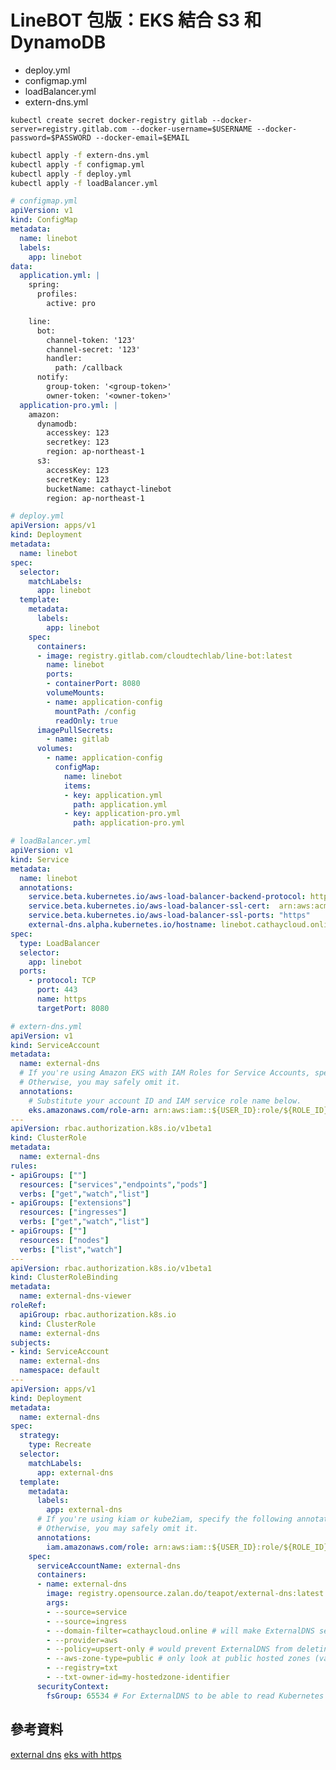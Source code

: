 # LineBOT 包版：EKS 結合 S3 和 DynamoDB

- deploy.yml
- configmap.yml
- loadBalancer.yml
- extern-dns.yml

```kubectl create secret docker-registry gitlab --docker-server=registry.gitlab.com --docker-username=$USERNAME --docker-password=$PASSWORD --docker-email=$EMAIL```

```bash
kubectl apply -f extern-dns.yml
kubectl apply -f configmap.yml
kubectl apply -f deploy.yml
kubectl apply -f loadBalancer.yml
```

```yaml
# configmap.yml
apiVersion: v1
kind: ConfigMap
metadata:
  name: linebot
  labels:
    app: linebot
data:
  application.yml: |
    spring:
      profiles:
        active: pro

    line:
      bot:
        channel-token: '123'
        channel-secret: '123'
        handler:
          path: /callback
      notify:
        group-token: '<group-token>'
        owner-token: '<owner-token>'
  application-pro.yml: |
    amazon:
      dynamodb:
        accesskey: 123
        secretkey: 123
        region: ap-northeast-1
      s3:
        accessKey: 123
        secretKey: 123
        bucketName: cathayct-linebot
        region: ap-northeast-1
```

```yaml
# deploy.yml
apiVersion: apps/v1
kind: Deployment
metadata:
  name: linebot
spec:
  selector:
    matchLabels:
      app: linebot
  template:
    metadata:
      labels:
        app: linebot
    spec:
      containers:
      - image: registry.gitlab.com/cloudtechlab/line-bot:latest
        name: linebot
        ports:
        - containerPort: 8080
        volumeMounts:
        - name: application-config
          mountPath: /config
          readOnly: true
      imagePullSecrets:
        - name: gitlab
      volumes:
        - name: application-config
          configMap:
            name: linebot
            items:
            - key: application.yml
              path: application.yml
            - key: application-pro.yml
              path: application-pro.yml
```
```yaml
# loadBalancer.yml
apiVersion: v1
kind: Service
metadata:
  name: linebot
  annotations:
    service.beta.kubernetes.io/aws-load-balancer-backend-protocol: http
    service.beta.kubernetes.io/aws-load-balancer-ssl-cert:  arn:aws:acm:$REGION:$USER_ID:certificate/$CERTIFICATE_ID
    service.beta.kubernetes.io/aws-load-balancer-ssl-ports: "https"
    external-dns.alpha.kubernetes.io/hostname: linebot.cathaycloud.online.
spec:
  type: LoadBalancer
  selector:
    app: linebot
  ports:
    - protocol: TCP
      port: 443
      name: https
      targetPort: 8080
```
```yaml
# extern-dns.yml
apiVersion: v1
kind: ServiceAccount
metadata:
  name: external-dns
  # If you're using Amazon EKS with IAM Roles for Service Accounts, specify the following annotation.
  # Otherwise, you may safely omit it.
  annotations:
    # Substitute your account ID and IAM service role name below.
    eks.amazonaws.com/role-arn: arn:aws:iam::${USER_ID}:role/${ROLE_ID}
---
apiVersion: rbac.authorization.k8s.io/v1beta1
kind: ClusterRole
metadata:
  name: external-dns
rules:
- apiGroups: [""]
  resources: ["services","endpoints","pods"]
  verbs: ["get","watch","list"]
- apiGroups: ["extensions"]
  resources: ["ingresses"]
  verbs: ["get","watch","list"]
- apiGroups: [""]
  resources: ["nodes"]
  verbs: ["list","watch"]
---
apiVersion: rbac.authorization.k8s.io/v1beta1
kind: ClusterRoleBinding
metadata:
  name: external-dns-viewer
roleRef:
  apiGroup: rbac.authorization.k8s.io
  kind: ClusterRole
  name: external-dns
subjects:
- kind: ServiceAccount
  name: external-dns
  namespace: default
---
apiVersion: apps/v1
kind: Deployment
metadata:
  name: external-dns
spec:
  strategy:
    type: Recreate
  selector:
    matchLabels:
      app: external-dns
  template:
    metadata:
      labels:
        app: external-dns
      # If you're using kiam or kube2iam, specify the following annotation.
      # Otherwise, you may safely omit it.
      annotations:
        iam.amazonaws.com/role: arn:aws:iam::${USER_ID}:role/${ROLE_ID}
    spec:
      serviceAccountName: external-dns
      containers:
      - name: external-dns
        image: registry.opensource.zalan.do/teapot/external-dns:latest
        args:
        - --source=service
        - --source=ingress
        - --domain-filter=cathaycloud.online # will make ExternalDNS see only the hosted zones matching provided domain, omit to process all available hosted zones
        - --provider=aws
        - --policy=upsert-only # would prevent ExternalDNS from deleting any records, omit to enable full synchronization
        - --aws-zone-type=public # only look at public hosted zones (valid values are public, private or no value for both)
        - --registry=txt
        - --txt-owner-id=my-hostedzone-identifier
      securityContext:
        fsGroup: 65534 # For ExternalDNS to be able to read Kubernetes and AWS token files
```
## 參考資料


[external dns](https://github.com/kubernetes-sigs/external-dns/blob/master/docs/tutorials/aws.md)
[eks with https](https://aws.amazon.com/tw/premiumsupport/knowledge-center/terminate-https-traffic-eks-acm/)
